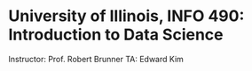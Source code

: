 # University of Illinois, INFO 490: Introduction to Data Science

Instructor: Prof. Robert Brunner
TA: Edward Kim
